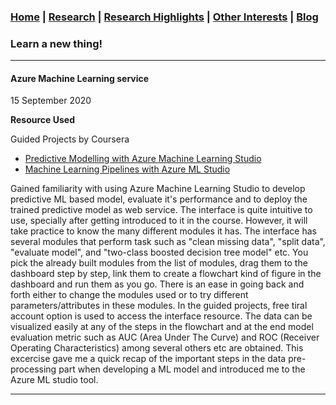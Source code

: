 ### [Home](README.md) | [Research](research_projects.md) | [Research Highlights](/research.md) | [Other Interests](other_interests.md) | [Blog](blog.md) 

### Learn a new thing! 
**********************************************************************************************************************
#### Azure Machine Learning service 
15 September 2020

**Resource Used**

Guided Projects by Coursera 
* [Predictive Modelling with Azure Machine Learning Studio](https://www.coursera.org/projects/predictive-modelling-azure-machine-learning-studio)
* [Machine Learning Pipelines with Azure ML Studio](https://www.coursera.org/projects/azure-machine-learning-studio-pipeline)

Gained familiarity with using Azure Machine Learning Studio to develop predictive ML based model, evaluate it's performance and to deploy the trained predictive model as web service. The interface is quite intuitive to use, specially after getting introduced to it in the course. However, it will take practice to know the many different modules it has. The interface has several modules that perform task such as "clean missing data", "split data", "evaluate model", and "two-class boosted decision tree model" etc. You pick the already built modules from the list of modules, drag them to the dashboard step by step, link them to create a flowchart kind of figure in the dashboard and run them as you go. There is an ease in going back and forth either to change the modules used or to try different parameters/attributes in these modules. In the guided projects, free tiral account option is used to access the interface resource. The data can be visualized easily at any of the steps in the flowchart and at the end model evaluation metric such as AUC (Area Under The Curve) and ROC (Receiver Operating Characteristics) among several others etc are obtained. This excercise gave me a quick recap of the important steps in the data pre-processing part when developing a ML model and introduced me to the Azure ML studio tool. 

*************************************************************************************************************************



